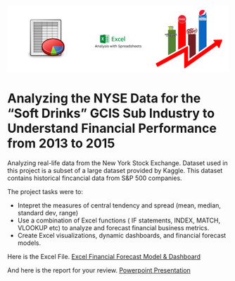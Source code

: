 ![NYSE Data Analysis](https://github.com/nsikan-udoma/NYSE-Data-Project/blob/main/Project%20Cover%20Image.png)

# Analyzing the NYSE Data for the “Soft Drinks” GCIS Sub Industry to Understand Financial Performance from 2013 to 2015

Analyzing real-life data from the New York Stock Exchange. Dataset used in this project is a subset of a large dataset provided by Kaggle. This dataset contains historical fincancial data from S&P 500 companies.

The project tasks were to:
- Intepret the measures of central tendency and spread (mean, median, standard dev, range)
- Use a combination of Excel functions ( IF statements, INDEX, MATCH, VLOOKUP etc) to analyze and forecast financial business metrics.
- Create Excel visualizations, dynamic dashboards, and financial forecast models.

Here is the Excel File.
[Excel Financial Forecast Model & Dashboard](../main/projectdata-nyse%20(main).xlsx)

And here is the report for your review.
[Powerpoint Presentation](../main/nyse-data-project-submission%20-%20Nsikan%20Udoma.pptx)
